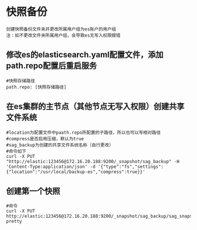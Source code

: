 # 快照备份

    创建快照备份文件夹并更改所属用户组为es账户的用户组
    注：如不更改文件夹所属用户组，会导致es无写入权限报错

## 修改es的elasticsearch.yaml配置文件，添加path.repo配置后重启服务

    #快照存储路径
    path.repo: [快照存储路径]

## 在es集群的主节点（其他节点无写入权限）创建共享文件系统

    #location为配置文件中paath.repo所配置的子路径，所以也可以写相对路径
    #compress是否启用压缩，默认为true
    #sag_backup为创建的共享文件系统名称（自行更改）
    #命令如下
    curl -X PUT "http://elastic:123456@172.16.20.188:9200/_snapshot/sag_backup" -H 'Content-Type:application/json' -d '{"type":"fs","settings":{"location":"/usr/local/backup-es","compress":true}}'

## 创建第一个快照

    #命令
    curl -X PUT http://elastic:123456@172.16.20.188:9200/_snapshot/sag_backup/sag_snapshost_1?pretty
